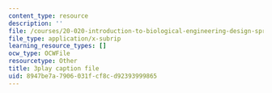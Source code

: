 ```yaml
---
content_type: resource
description: ''
file: /courses/20-020-introduction-to-biological-engineering-design-spring-2009/8947be7a7906031fcf8cd92393999865_MvXC1dUDxkg.srt
file_type: application/x-subrip
learning_resource_types: []
ocw_type: OCWFile
resourcetype: Other
title: 3play caption file
uid: 8947be7a-7906-031f-cf8c-d92393999865
---
```

